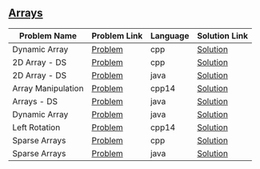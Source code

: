 ## [Arrays](https://www.hackerrank.com/domains/data-structures/arrays)

Problem Name|Problem Link|Language|Solution Link
---|---|---|---
Dynamic Array|[Problem](https://www.hackerrank.com/challenges/dynamic-array/problem)|cpp|[Solution](./dynamic-array.cpp)
2D Array - DS|[Problem](https://www.hackerrank.com/challenges/2d-array/problem)|cpp|[Solution](./2d-array.cpp)
2D Array - DS|[Problem](https://www.hackerrank.com/challenges/2d-array/problem)|java|[Solution](./2D-Array---DS.java)
Array Manipulation|[Problem](https://www.hackerrank.com/challenges/crush/problem)|cpp14|[Solution](./crush.cpp)
Arrays - DS|[Problem](https://www.hackerrank.com/challenges/arrays-ds/problem)|java|[Solution](./Arrays---DS.java)
Dynamic Array|[Problem](https://www.hackerrank.com/challenges/dynamic-array/problem)|java|[Solution](./Dynamic-Array.java)
Left Rotation|[Problem](https://www.hackerrank.com/challenges/array-left-rotation/problem)|cpp14|[Solution](./array-left-rotation.cpp)
Sparse Arrays|[Problem](https://www.hackerrank.com/challenges/sparse-arrays/problem)|cpp|[Solution](./sparse-arrays.cpp)
Sparse Arrays|[Problem](https://www.hackerrank.com/challenges/sparse-arrays/problem)|java|[Solution](./Sparse-Arrays.java)
